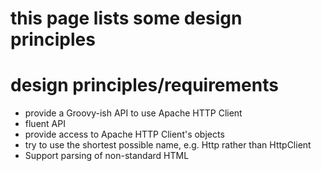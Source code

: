 # this page lists some design principles

# design principles/requirements #
  * provide a Groovy-ish API to use Apache HTTP Client
  * fluent API
  * provide access to Apache HTTP Client's objects
  * try to use the shortest possible name, e.g. Http rather than HttpClient
  * Support parsing of non-standard HTML
